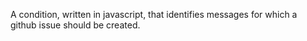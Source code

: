 A condition, written in javascript, that identifies messages for which a github issue should be created.